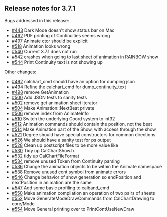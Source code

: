 ## Release notes for 3.7.1

Bugs addressed in this release:

* [#443](../../issues/443) Dark Mode doesn't show status bar on Mac
* [#462](../../issues/462) PDF printing of Continuities seems wrong
* [#497](../../issues/497) Animate ctor should be explicit
* [#518](../../issues/518) Animation looks wrong
* [#540](../../issues/540) Current 3.7.1 does not run
* [#542](../../issues/542) crashes when going to last sheet of animation in RAINBOW show
* [#544](../../issues/544) Print Continuity text is not showing up

Other changes:

* [#492](../../issues/492) calchart_cmd should have an option for dumping json
* [#494](../../issues/494) Refine the calchart_cmd for dump_continuity_text
* [#498](../../issues/498) remove GetAnimation
* [#500](../../issues/500) Add JSON tests to sanity tests
* [#502](../../issues/502) remove get animation sheet iterator
* [#504](../../issues/504) Make Animation::NextBeat private
* [#506](../../issues/506) remove index from AnimateInfo
* [#510](../../issues/510) Switch the underlying Coord system to int32
* [#512](../../issues/512) Animation commands should contain the position, not the beat
* [#514](../../issues/514) Make Animation part of the Show, with access through the show
* [#521](../../issues/521) Degree should have special constructors for common directions
* [#526](../../issues/526) We should have a sanity test for ps output
* [#528](../../issues/528) Clean up postscript files to be more value like
* [#530](../../issues/530) Tidy up CalChartShow.h
* [#532](../../issues/532) tidy up CalChartFileFormat
* [#534](../../issues/534) remove unused Token from Continuity parsing
* [#536](../../issues/536) Change the animation objects to be within the Animate namespace
* [#538](../../issues/538) Remove unused cont symbol from animate errors
* [#546](../../issues/546) Change behavior of show generation so endPosition and nextPosition in animation are the same
* [#547](../../issues/547) Add some basic profiling to calband_cmd
* [#550](../../issues/550) Make animation compilation an operation of two pairs of sheets
* [#552](../../issues/552) Move GenerateModeDrawCommands from CalChartDrawing to core/Mode
* [#554](../../issues/554) Move General printing over to PrintContUseNewDraw

